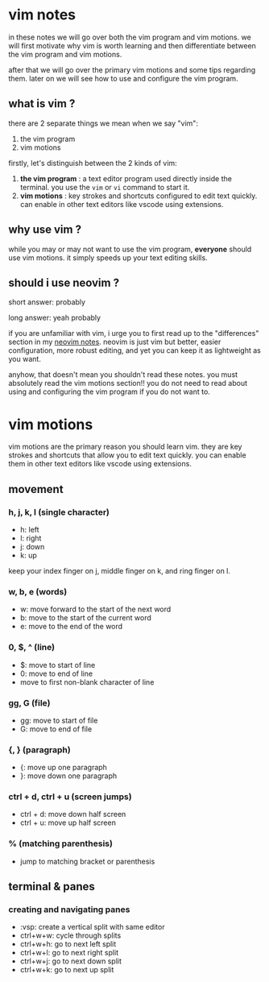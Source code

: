 # vim notes

in these notes we will go over both the vim program and vim motions. we will first motivate why vim is worth learning and then differentiate between the vim program and vim motions.

after that we will go over the primary vim motions and some tips regarding them. later on we will see how to use and configure the vim program. 

## what is vim ?
there are 2 separate things we mean when we say "vim":
1. the vim program
2. vim motions

firstly, let's distinguish between the 2 kinds of vim:
1. **the vim program** : a text editor program used directly inside the terminal. you use the `vim` or `vi` command to start it.
2. **vim motions** : key strokes and shortcuts configured to edit text quickly. can enable in other text editors like vscode using extensions.

## why use vim ?

while you may or may not want to use the vim program, **everyone** should use vim motions. it simply speeds up your text editing skills.

## should i use neovim ?

short answer: probably

long answer: yeah probably

if you are unfamiliar with vim, i urge you to first read up to the "differences" section in my [neovim notes](neovim.md). neovim is just vim but better, easier configuration, more robust editing, and yet you can keep it as lightweight as you want.

anyhow, that doesn't mean you shouldn't read these notes. you must absolutely read the vim motions section!! you do not need to read about using and configuring the vim program if you do not want to.

# vim motions

vim motions are the primary reason you should learn vim. they are key strokes and shortcuts that allow you to edit text quickly. you can enable them in other text editors like vscode using extensions.

## movement

### h, j, k, l (single character)
- h: left
- l: right
- j: down
- k: up

keep your index finger on j, middle finger on k, and ring finger on l.

### w, b, e (words)
- w: move forward to the start of the next word
- b: move to the start of the current word
- e: move to the end of the word

### 0, $, ^ (line)
- $: move to start of line
- 0: move to end of line
- move to first non-blank character of line

### gg, G (file)
- gg: move to start of file
- G: move to end of file

### {, } (paragraph)
- {: move up one paragraph
- }: move down one paragraph

### ctrl + d, ctrl + u (screen jumps)
- ctrl + d: move down half screen
- ctrl + u: move up half screen

### % (matching parenthesis)
- jump to matching bracket or parenthesis

## terminal & panes
### creating and navigating panes
- :vsp: create a vertical split with same editor
- ctrl+w+w: cycle through splits
- ctrl+w+h: go to next left split
- ctrl+w+l: go to next right split
- ctrl+w+j: go to next down split
- ctrl+w+k: go to next up split

